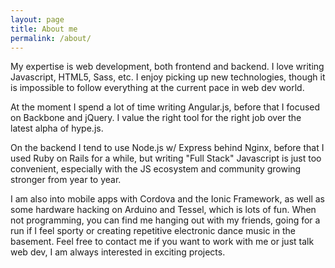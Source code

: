 ```yaml
---
layout: page
title: About me
permalink: /about/
---
```


My expertise is web development, both frontend and backend. I love writing Javascript, HTML5, Sass, etc. I enjoy picking up new technologies, though it is impossible to follow everything at the current pace in web dev world.

At the moment I spend a lot of time writing Angular.js, before that I focused on Backbone and jQuery. I value the right tool for the right job over the latest alpha of hype.js.

On the backend I tend to use Node.js w/ Express behind Nginx, before that I used Ruby on Rails for a while, but writing "Full Stack" Javascript is just too convenient, especially with the JS ecosystem and community growing stronger from year to year.

I am also into mobile apps with Cordova and the Ionic Framework, as well as some hardware hacking on Arduino and Tessel, which is lots of fun.
When not programming, you can find me hanging out with my friends, going for a run if I feel sporty or creating repetitive electronic dance music in the basement.
Feel free to contact me if you want to work with me or just talk web dev, I am always interested in exciting projects.
